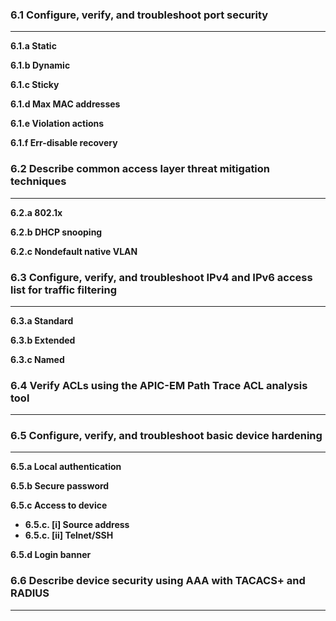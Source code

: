 ### 6.1 Configure, verify, and troubleshoot port security
-----
**6.1.a Static**

**6.1.b Dynamic**

**6.1.c Sticky**

**6.1.d Max MAC addresses**

**6.1.e Violation actions**

**6.1.f Err-disable recovery**

### 6.2 Describe common access layer threat mitigation techniques
-----
**6.2.a 802.1x**

**6.2.b DHCP snooping**

**6.2.c Nondefault native VLAN**

### 6.3 Configure, verify, and troubleshoot IPv4 and IPv6 access list for traffic filtering
-----
**6.3.a Standard**

**6.3.b Extended**

**6.3.c Named**

### 6.4 Verify ACLs using the APIC-EM Path Trace ACL analysis tool
-----

### 6.5 Configure, verify, and troubleshoot basic device hardening
-----
**6.5.a Local authentication**

**6.5.b Secure password**

**6.5.c Access to device**
* **6.5.c. [i] Source address**
* **6.5.c. [ii] Telnet/SSH**

**6.5.d Login banner**

### 6.6 Describe device security using AAA with TACACS+ and RADIUS
-----
